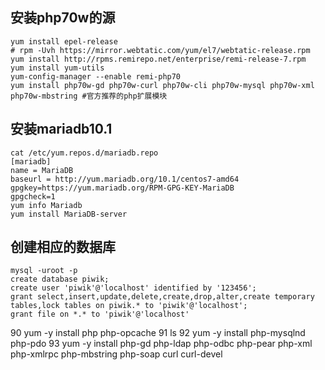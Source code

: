 ## 安装php70w的源
	yum install epel-release
	# rpm -Uvh https://mirror.webtatic.com/yum/el7/webtatic-release.rpm 
	yum install http://rpms.remirepo.net/enterprise/remi-release-7.rpm
    yum install yum-utils
	yum-config-manager --enable remi-php70
	yum install php70w-gd php70w-curl php70w-cli php70w-mysql php70w-xml php70w-mbstring #官方推荐的php扩展模块

## 安装mariadb10.1
	cat /etc/yum.repos.d/mariadb.repo
	[mariadb]
	name = MariaDB
	baseurl = http://yum.mariadb.org/10.1/centos7-amd64
	gpgkey=https://yum.mariadb.org/RPM-GPG-KEY-MariaDB
	gpgcheck=1
	yum info Mariadb
	yum install MariaDB-server

## 创建相应的数据库
	mysql -uroot -p
	create database piwik;
	create user 'piwik'@'localhost' identified by '123456';
	grant select,insert,update,delete,create,drop,alter,create temporary tables,lock tables on piwik.* to 'piwik'@'localhost';
	grant file on *.* to 'piwik'@'localhost'

90  yum -y install php php-opcache
   91  ls
   92  yum -y install php-mysqlnd php-pdo
   93  yum -y install php-gd php-ldap php-odbc php-pear php-xml php-xmlrpc php-mbstring php-soap curl curl-devel

